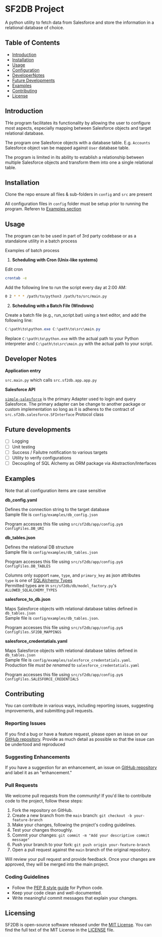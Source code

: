 # SF2DB Project

A python utility to fetch data from Salesforce and store the information in a relational database of choice.

## Table of Contents

- [Introduction](#introduction)
- [Installation](#installation)
- [Usage](#usage)
- [Configuration](#configuration)
- [DeveloperNotes](#dev-notes)
- [Future Developments](#future-dev)
- [Examples](#examples)
- [Contributing](#contributing)
- [License](#license)

## Introduction

THe program facilitates its functionality by allowing the user to configure most aspects, especially mapping between Salesforce objects and target relational database.  

The program one Salesforce objects with a database table. E.g. `Accounts` Salesforce object van be mapped against `User` database table. 

The program is limited in its ability to establish a relationship between multiple Salesforce objects and transform them into one a single relational table.  
## Installation  

Clone the repo ensure  all files & sub-folders in `config` and `src` are present  

All configuration files in `config` folder must be setup prior to running the program. Referen to [Examples section](#examples)  

## Usage
The program can to be used in part of 3rd party codebase or as a standalone utility in a batch process  

Examples of batch process  

1. **Scheduling with Cron (Unix-like systems)**  

Edit cron  
```sh
crontab -e
```  

Add the following line to run the script every day at 2:00 AM:  
```sh
0 2 * * * /path/to/python3 /path/to/src/main.py
```  

2. **Scheduling with a Batch File (Windows)**  

Create a batch file (e.g., run_script.bat) using a text editor, and add the following line:  

```powershell 
C:\path\to\python.exe C:\path\to\src\main.py
```  

Replace `C:\path\to\python.exe` with the actual path to your Python interpreter and `C:\path\to\src\main.py` with the actual path to your script.  

## Developer Notes  

__Application entry__  

`src.main.py` which calls `src.sf2db.app.app.py`  

__Salesforce API__  

[`simple-salesforce`](https://pypi.org/project/simple-salesforce/) is the primary Adapter used to login and query Salesforce.
The primary adapter can be change to another package or custom implementation so long as it is adheres to the contract of `src.sf2db.salesforce.SFInterface` Protocol class  

## Future developments

- [ ] Logging 
- [ ] Unit testing
- [ ] Success / Failutre notification to various targets
- [ ] Utility to verify configurations
- [ ] Decoupling of SQL Alchemy as ORM package via Abstraction/Interfaces

## Examples

Note that all configuration items are case sensitive  

__db_config.yaml__

Defines the connection string to the target database  
Sample file is `config/examples/db_config.json`  

Program accesses this file using `src/sf2db/app/config.py`s `ConfigFiles.DB_URI`  

__db_tables.json__  

Defines the relational DB structure  
Sample file is `config/examples/db_tables.json`  

Program accesses this file using `src/sf2db/app/config.py`s `ConfigFiles.DB_TABLES`  
 
Columns only support `name`, `type`, and `primary_key` as json attributes  
`type` is one of [SQLAlchemy Types](https://docs.sqlalchemy.org/en/20/core/types.html)  
Permitted types are in `src/sf2db/db/model_factory.py`'s `ALLOWED_SQLALCHEMY_TYPES`  

__salesforce_to_db.json__  

Maps Salesforce objects with relational database tables defined in `db_tables.json`  
Sample file is `config/examples/db_tables.json`.   

Program accesses this file using `src/sf2db/app/config.py`s `ConfigFiles.SF2DB_MAPPINGS`  

__salesforce_credentatials.yaml__  

Maps Salesforce objects with relational database tables defined in `db_tables.json`  
Sample file is `config/examples/salesforce_credentatials.yaml`.   
Production file _must be renamed_ to `salesforce_credentatials.yaml`  

Program accesses this file using `src/sf2db/app/config.py`s `ConfigFiles.SALESFORCE_CREDENTIALS`  

## Contributing

 You can contribute in various ways, including reporting issues, suggesting improvements, and submitting pull requests.

### Reporting Issues

If you find a bug or have a feature request, please open an issue on our [GitHub repository](https://github.com/neotechmonk/cmcs/issues). Provide as much detail as possible so that the issue can be undertood and reproduced  

### Suggesting Enhancements

If you have a suggestion for an enhancement, an issue on  [GitHub repository](https://github.com/neotechmonk/cmcs/issues) and label it as an "enhancement."  

### Pull Requests

We welcome pull requests from the community! If you'd like to contribute code to the project, follow these steps:  

1. Fork the repository on GitHub.
2. Create a new branch from the `main` branch: `git checkout -b your-feature-branch`
3. Make your changes, following the project's coding guidelines.
4. Test your changes thoroughly.
5. Commit your changes: `git commit -m "Add your descriptive commit message"`
6. Push your branch to your fork: `git push origin your-feature-branch`
7. Open a pull request against the `main` branch of the original repository.

Will review your pull request and provide feedback. Once your changes are approved, they will be merged into the main project.  

### Coding Guidelines

- Follow the [PEP 8 style guide](https://www.python.org/dev/peps/pep-0008/) for Python code.  
- Keep your code clean and well-documented.  
- Write meaningful commit messages that explain your changes.  

## Licensing

SF2DB is open-source software released under the [MIT License](https://choosealicense.com/licenses/mit/).
You can find the full text of the MIT License in the [LICENSE](LICENSE.txt) file.

